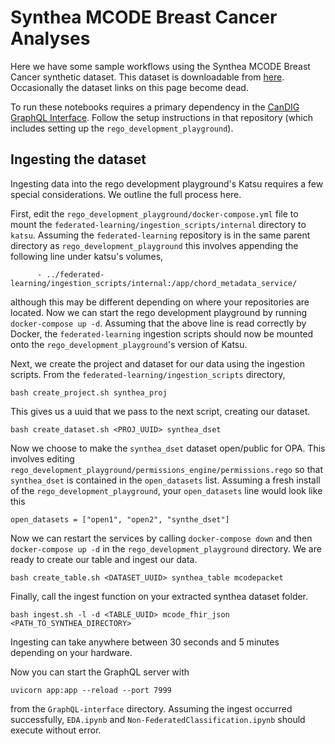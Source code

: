 # Synthea MCODE Breast Cancer Analyses

Here we have some sample workflows using the Synthea MCODE Breast Cancer synthetic dataset. This dataset is downloadable from [here](https://confluence.hl7.org/display/COD/mCODE+Test+Data). Occasionally the dataset links on this page become dead.

To run these notebooks requires a primary dependency in the [CanDIG GraphQL Interface](https://github.com/CanDIG/GraphQL-interface). Follow the setup instructions in that repository (which includes setting up the `rego_development_playground`).

## Ingesting the dataset
Ingesting data into the rego development playground's Katsu requires a few special considerations. We outline the full process here.

First, edit the `rego_development_playground/docker-compose.yml` file to mount the `federated-learning/ingestion_scripts/internal` directory to `katsu`. Assuming the `federated-learning` repository is in the same parent directory as `rego_development_playground` this involves appending the following line under katsu's volumes,
```
      - ../federated-learning/ingestion_scripts/internal:/app/chord_metadata_service/
```
although this may be different depending on where your repositories are located. Now we can start the rego development playground by running `docker-compose up -d`. Assuming that the above line is read correctly by Docker, the `federated-learning` ingestion scripts should now be mounted onto the `rego_development_playground`'s version of Katsu.

Next, we create the project and dataset for our data using the ingestion scripts. From the `federated-learning/ingestion_scripts` directory,
```
bash create_project.sh synthea_proj
```
This gives us a uuid that we pass to the next script, creating our dataset.
```
bash create_dataset.sh <PROJ_UUID> synthea_dset
```
Now we choose to make the `synthea_dset` dataset open/public for OPA. This involves editing `rego_development_playground/permissions_engine/permissions.rego` so that `synthea_dset` is contained in the `open_datasets` list. Assuming a fresh install of the `rego_development_playground`, your `open_datasets` line would look like this
```
open_datasets = ["open1", "open2", "synthe_dset"]
```
Now we can restart the services by calling `docker-compose down` and then `docker-compose up -d` in the `rego_development_playground` directory. We are ready to create our table and ingest our data.
```
bash create_table.sh <DATASET_UUID> synthea_table mcodepacket
```
Finally, call the ingest function on your extracted synthea dataset folder.
```
bash ingest.sh -l -d <TABLE_UUID> mcode_fhir_json <PATH_TO_SYNTHEA_DIRECTORY>
```
Ingesting can take anywhere between 30 seconds and 5 minutes depending on your hardware.

Now you can start the GraphQL server with
```
uvicorn app:app --reload --port 7999
```
from the `GraphQL-interface` directory. Assuming the ingest occurred successfully, `EDA.ipynb` and `Non-FederatedClassification.ipynb` should execute without error.